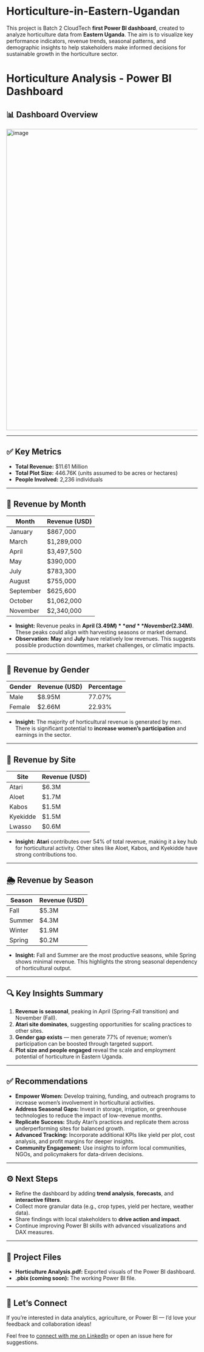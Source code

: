 # Horticulture-in-Eastern-Ugandan

This project is Batch 2 CloudTech **first Power BI dashboard**, created to analyze horticulture data from **Eastern Uganda**. The aim is to visualize key performance indicators, revenue trends, seasonal patterns, and demographic insights to help stakeholders make informed decisions for sustainable growth in the horticulture sector.

# Horticulture Analysis - Power BI Dashboard

## 📊 Dashboard Overview

<img width="1366" height="793" alt="image" src="https://github.com/user-attachments/assets/be743391-4f3e-49ed-96e4-d134688d191d" />

---

## ✅ Key Metrics

- **Total Revenue:** $11.61 Million  
- **Total Plot Size:** 446.76K (units assumed to be acres or hectares)  
- **People Involved:** 2,236 individuals

---

## 📅 Revenue by Month

| Month     | Revenue (USD) |
|-----------|----------------|
| January   | $867,000       |
| March     | $1,289,000     |
| April     | $3,497,500     |
| May       | $390,000       |
| July      | $783,300       |
| August    | $755,000       |
| September | $625,600       |
| October   | $1,062,000     |
| November  | $2,340,000     |

- **Insight:** Revenue peaks in **April ($3.49M)** and **November ($2.34M)**. These peaks could align with harvesting seasons or market demand.
- **Observation:** **May** and **July** have relatively low revenues. This suggests possible production downtimes, market challenges, or climatic impacts.

---

## 👥 Revenue by Gender

| Gender | Revenue (USD) | Percentage |
|--------|----------------|------------|
| Male   | $8.95M         | 77.07%     |
| Female | $2.66M         | 22.93%     |

- **Insight:** The majority of horticultural revenue is generated by men. There is significant potential to **increase women’s participation** and earnings in the sector.

---

## 📍 Revenue by Site

| Site     | Revenue (USD) |
|----------|----------------|
| Atari    | $6.3M          |
| Aloet    | $1.7M          |
| Kabos    | $1.5M          |
| Kyekidde | $1.5M          |
| Lwasso   | $0.6M          |

- **Insight:** **Atari** contributes over 54% of total revenue, making it a key hub for horticultural activity. Other sites like Aloet, Kabos, and Kyekidde have strong contributions too.

---

## 🌦️ Revenue by Season

| Season | Revenue (USD) |
|--------|----------------|
| Fall   | $5.3M          |
| Summer | $4.3M          |
| Winter | $1.9M          |
| Spring | $0.2M          |

- **Insight:** Fall and Summer are the most productive seasons, while Spring shows minimal revenue. This highlights the strong seasonal dependency of horticultural output.

---

## 🔍 Key Insights Summary

1. **Revenue is seasonal**, peaking in April (Spring-Fall transition) and November (Fall).
2. **Atari site dominates**, suggesting opportunities for scaling practices to other sites.
3. **Gender gap exists** — men generate 77% of revenue; women’s participation can be boosted through targeted support.
4. **Plot size and people engaged** reveal the scale and employment potential of horticulture in Eastern Uganda.

---

## ✅ Recommendations

- **Empower Women:** Develop training, funding, and outreach programs to increase women’s involvement in horticultural activities.
- **Address Seasonal Gaps:** Invest in storage, irrigation, or greenhouse technologies to reduce the impact of low-revenue months.
- **Replicate Success:** Study Atari’s practices and replicate them across underperforming sites for balanced growth.
- **Advanced Tracking:** Incorporate additional KPIs like yield per plot, cost analysis, and profit margins for deeper insights.
- **Community Engagement:** Use insights to inform local communities, NGOs, and policymakers for data-driven decisions.

---

## ⚙️ Next Steps

- Refine the dashboard by adding **trend analysis**, **forecasts**, and **interactive filters**.
- Collect more granular data (e.g., crop types, yield per hectare, weather data).
- Share findings with local stakeholders to **drive action and impact**.
- Continue improving Power BI skills with advanced visualizations and DAX measures.

---

## 📁 Project Files

- **Horticulture Analysis.pdf:** Exported visuals of the Power BI dashboard.
- **.pbix (coming soon):** The working Power BI file.

---

## 🤝 Let’s Connect

If you’re interested in data analytics, agriculture, or Power BI — I’d love your feedback and collaboration ideas!  

Feel free to [connect with me on LinkedIn](https://www.linkedin.com/in/john-david-b7b5781b3/) or open an issue here for suggestions.
